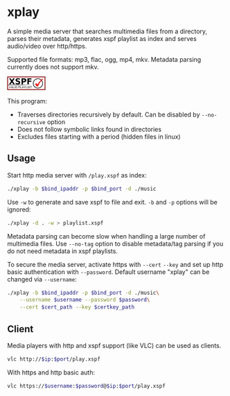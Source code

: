 # xplay

A simple media server that searches multimedia files from a directory, parses their metadata, generates xspf playlist as index and serves audio/video over http/https.

Supported file formats: mp3, flac, ogg, mp4, mkv. Metadata parsing currently does not support mkv.

[![This program produces valid XSPF playlist files.](assets/valid-xspf.png)](https://validator.xspf.org/referrer/)

This program:

- Traverses directories recursively by default. Can be disabled by `--no-recursive` option
- Does not follow symbolic links found in directories
- Excludes files starting with a period (hidden files in linux)

## Usage

Start http media server with `/play.xspf` as index:

```bash
./xplay -b $bind_ipaddr -p $bind_port -d ./music
```

Use `-w` to generate and save xspf to file and exit. `-b` and `-p` options will be ignored:

```bash
./xplay -d . -w > playlist.xspf
```

Metadata parsing can become slow when handling a large number of multimedia files. Use `--no-tag` option to disable metadata/tag parsing if you do not need metadata in xspf playlists.

To secure the media server, activate https with `--cert` `--key` and set up http basic authentication with `--password`. Default username "xplay" can be changed via `--username`:

```bash
./xplay -b $bind_ipaddr -p $bind_port -d ./music\
    --username $username --password $password\
    --cert $cert_path --key $certkey_path
```

## Client

Media players with http and xspf support (like VLC) can be used as clients.

```bash
vlc http://$ip:$port/play.xspf
```

With https and http basic auth:

```bash
vlc https://$username:$password@$ip:$port/play.xspf
```
